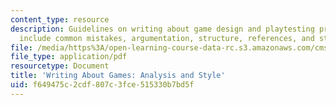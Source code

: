 ```yaml
---
content_type: resource
description: Guidelines on writing about game design and playtesting procedures. Topics
  include common mistakes, argumentation, structure, references, and style.
file: /media/https%3A/open-learning-course-data-rc.s3.amazonaws.com/cms-608-game-design-spring-2008/f649475c2cdf807c3fce515330b7bd5f_games.pdf
file_type: application/pdf
resourcetype: Document
title: 'Writing About Games: Analysis and Style'
uid: f649475c-2cdf-807c-3fce-515330b7bd5f
---
```

